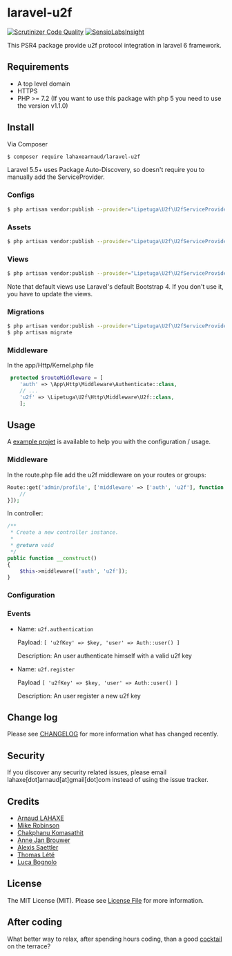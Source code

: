 # laravel-u2f
[![Scrutinizer Code Quality](https://scrutinizer-ci.com/g/lahaxearnaud/laravel-u2f/badges/quality-score.png?b=master)](https://scrutinizer-ci.com/g/lahaxearnaud/laravel-u2f/?branch=master)
[![SensioLabsInsight](https://insight.sensiolabs.com/projects/c85fa3f1-7854-4eec-932d-8ac625c1318c/mini.png)](https://insight.sensiolabs.com/projects/c85fa3f1-7854-4eec-932d-8ac625c1318c)

This PSR4 package provide u2f protocol integration in laravel 6 framework.


## Requirements
- A top level domain
- HTTPS
- PHP >= 7.2 (If you want to use this package with php 5 you need to use the version v1.1.0)

## Install

Via Composer

```bash
$ composer require lahaxearnaud/laravel-u2f
```

Laravel 5.5+ uses Package Auto-Discovery, so doesn't require you to manually add the ServiceProvider.

### Configs

```bash
$ php artisan vendor:publish --provider="Lipetuga\U2f\U2fServiceProvider" --tag=u2f-config
```

### Assets

```bash
$ php artisan vendor:publish --provider="Lipetuga\U2f\U2fServiceProvider" --tag=u2f-components
```

### Views

```bash
$ php artisan vendor:publish --provider="Lipetuga\U2f\U2fServiceProvider" --tag=u2f-views
```

Note that default views use Laravel's default Bootstrap 4. If you don't use it, you have to update the views.

### Migrations

```bash
$ php artisan vendor:publish --provider="Lipetuga\U2f\U2fServiceProvider" --tag=u2f-migrations
$ php artisan migrate
```

### Middleware

In the app/Http/Kernel.php file

```php
 protected $routeMiddleware = [
    'auth' => \App\Http\Middleware\Authenticate::class,
    // ...
    'u2f' => \Lipetuga\U2f\Http\Middleware\U2f::class,
    ];
```

## Usage

A [example projet](https://github.com/lahaxearnaud/laravel-u2f-example) is available to help you with the configuration / usage.

### Middleware

In the route.php file add the u2f middleware on your routes or groups:
```php
Route::get('admin/profile', ['middleware' => ['auth', 'u2f'], function () {
    //
}]);
```

In controller:

```php
/**
 * Create a new controller instance.
 *
 * @return void
 */
public function __construct()
{
    $this->middleware(['auth', 'u2f']);
}
```

### Configuration

### Events

- Name: `u2f.authentication`

  Payload: `[ 'u2fKey' => $key, 'user' => Auth::user() ]`

  Description: An user authenticate himself with a valid u2f key

- Name: `u2f.register`

  Payload `[ 'u2fKey' => $key, 'user' => Auth::user() ]`

  Description: An user register a new u2f key


## Change log

Please see [CHANGELOG](CHANGELOG.md) for more information what has changed recently.

## Security

If you discover any security related issues, please email lahaxe[dot]arnaud[at]gmail[dot]com instead of using the issue tracker.

## Credits

- [Arnaud LAHAXE](https://github.com/lahaxearnaud)
- [Mike Robinson](https://github.com/multiwebinc)
- [Chakphanu Komasathit](https://github.com/chakphanu)
- [Anne Jan Brouwer](https://github.com/annejan)
- [Alexis Saettler](https://github.com/asbiin)
- [Thomas Lété](https://github.com/bistory)
- [Luca Bognolo](https://github.com/bogny)

## License

The MIT License (MIT). Please see [License File](LICENSE.md) for more information.

## After coding

What better way to relax, after spending hours coding, than a good [cocktail](https://cocktailand.fr) on the terrace?
